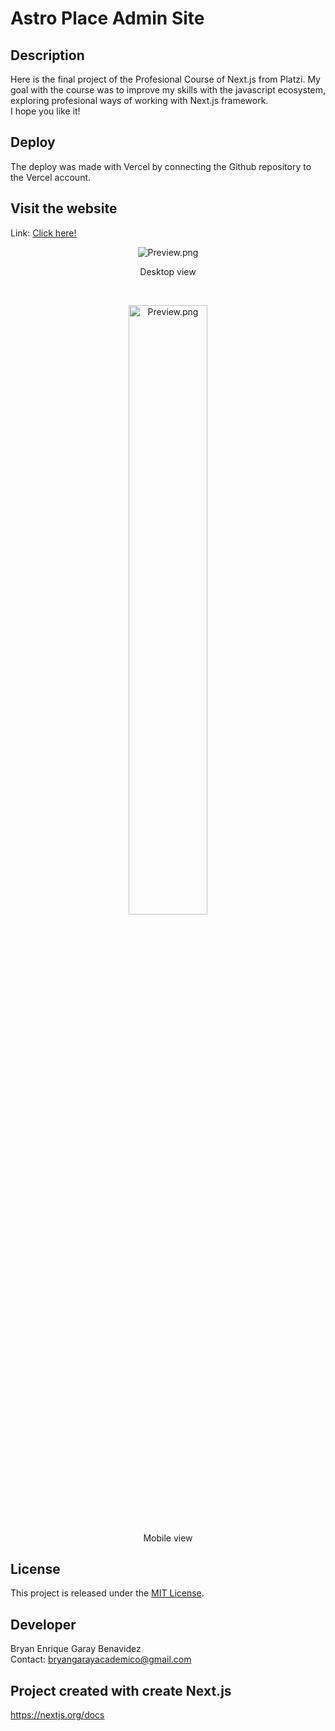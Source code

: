 # Astro Place Admin Site

## Description
Here is the final project of the Profesional Course of Next.js from Platzi. My goal with the course was to improve my skills with the javascript ecosystem, exploring profesional ways of working with Next.js framework.
<br/>I hope you like it!
</p>

## Deploy 
The deploy was made with Vercel by connecting the Github repository to the Vercel account. 

## Visit the website
Link: <a href="https://astro-place-admin-jdxu7htd0-bryangaray99.vercel.app/" target="_blank" rel="noopener noreferrer">Click here!</a>

<p align="center">
  <img src="https://i.ibb.co/NKPHQL3/desktop-view.png" alt="Preview.png">
  <p align="center">Desktop view</p>
</p>
<br/>
<p align="center">
  <img src="https://i.ibb.co/GVJTZKR/mobile-view.png" alt="Preview.png" style="width: 50%; height: auto;">
  <p align="center">Mobile view</p>
</p>

## License
This project is released under the [MIT License](https://opensource.org/licenses/MIT).

## Developer
Bryan Enrique Garay Benavidez
</br>Contact: bryangarayacademico@gmail.com

## Project created with create Next.js
https://nextjs.org/docs